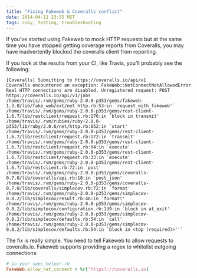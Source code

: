 ```yaml
---
title: "Fixing Fakeweb & Coveralls conflict"
date: 2014-04-11 23:55 MST
tags: ruby, testing, troubleshooting
---
```


If you've started using Fakeweb to mock HTTP requests but at the same time you
have stopped getting coverage reports from Coveralls, you may have inadvertently
blocked the coveralls client from reporting.

If you look at the results from your CI, like Travis, you'll probably see the
following:

```
[Coveralls] Submitting to https://coveralls.io/api/v1
Coveralls encountered an exception: FakeWeb::NetConnectNotAllowedError
Real HTTP connections are disabled. Unregistered request: POST https://coveralls.io/api/v1/jobs
/home/travis/.rvm/gems/ruby-2.0.0-p353/gems/fakeweb-1.3.0/lib/fake_web/ext/net_http.rb:53:in `request_with_fakeweb'`
/home/travis/.rvm/gems/ruby-2.0.0-p353/gems/rest-client-1.6.7/lib/restclient/request.rb:176:in `block in transmit'
/home/travis/.rvm/rubies/ruby-2.0.0-p353/lib/ruby/2.0.0/net/http.rb:852:in `start'
/home/travis/.rvm/gems/ruby-2.0.0-p353/gems/rest-client-1.6.7/lib/restclient/request.rb:172:in `transmit'
/home/travis/.rvm/gems/ruby-2.0.0-p353/gems/rest-client-1.6.7/lib/restclient/request.rb:64:in `execute'
/home/travis/.rvm/gems/ruby-2.0.0-p353/gems/rest-client-1.6.7/lib/restclient/request.rb:33:in `execute'
/home/travis/.rvm/gems/ruby-2.0.0-p353/gems/rest-client-1.6.7/lib/restclient.rb:72:in `post'
/home/travis/.rvm/gems/ruby-2.0.0-p353/gems/coveralls-0.7.0/lib/coveralls/api.rb:18:in `post_json'
/home/travis/.rvm/gems/ruby-2.0.0-p353/gems/coveralls-0.7.0/lib/coveralls/simplecov.rb:72:in `format'
/home/travis/.rvm/gems/ruby-2.0.0-p353/gems/simplecov-0.8.2/lib/simplecov/result.rb:46:in `format!'
/home/travis/.rvm/gems/ruby-2.0.0-p353/gems/simplecov-0.8.2/lib/simplecov/configuration.rb:139:in `block in at_exit'
/home/travis/.rvm/gems/ruby-2.0.0-p353/gems/simplecov-0.8.2/lib/simplecov/defaults.rb:54:in `call'
/home/travis/.rvm/gems/ruby-2.0.0-p353/gems/simplecov-0.8.2/lib/simplecov/defaults.rb:54:in `block in <top (required)>''`
```

The fix is really simple. You need to tell Fakeweb to allow requests to
coveralls.io. Fakeweb supports providing a regex to whitelist outgoing
connections:

```ruby
# in your spec_helper.rb
FakeWeb.allow_net_connect = %r[^https?://coveralls.io]
```
